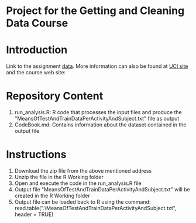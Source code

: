 # Project for the Getting and Cleaning Data Course

# Introduction

Link to the assignment <a href="https://d396qusza40orc.cloudfront.net/getdata%2Fprojectfiles%2FUCI%20HAR%20Dataset.zip">data</a>.
More information can also be found at <a href="https://d396qusza40orc.cloudfront.net/getdata%2Fprojectfiles%2FUCI%20HAR%20Dataset.zip">UCI site</a> and the course web site:


# Repository Content

1. run_analysis.R: R code that processes the input files and produce the "MeansOfTestAndTrainDataPerActivityAndSubject.txt" file as output
2. CodeBook.md: Contains information about the dataset contained in the output file


# Instructions

1. Download the zip file from the above mentioned address
2. Unzip the file in the R Working folder
3. Open and execute the code in the run_analysis.R file
4. Output file "MeansOfTestAndTrainDataPerActivityAndSubject.txt" will be created in the R Working folder
5. Output file can be loaded back to R using the command: read.table(".\\MeansOfTestAndTrainDataPerActivityAndSubject.txt", header = TRUE)  
